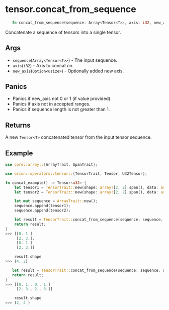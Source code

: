 # tensor.concat_from_sequence

```rust 
   fn concat_from_sequence(sequence: Array<Tensor<T>>, axis: i32, new_axis: Option<usize>) -> Tensor<T>;
```

Concatenate a sequence of tensors into a single tensor.

## Args

* `sequence`(`Array<Tensor<T>>`) - The input sequence.
* `axis`(`i32`) -  Axis to concat on.
* `new_axis`(`Option<usize>`) -  Optionally added new axis.

## Panics

* Panics if new_axis not 0 or 1 (if value provided).
* Panics if axis not in accepted ranges.
* Panics if sequence length is not greater than 1.

## Returns 

A new `Tensor<T>` concatenated tensor from the input tensor sequence.

## Example

```rust
use core::array::{ArrayTrait, SpanTrait};

use orion::operators::tensor::{TensorTrait, Tensor, U32Tensor};

fn concat_example() -> Tensor<u32> {
    let tensor1 = TensorTrait::new(shape: array![2, 2].span(), data: array![0, 1, 2, 3].span(),);
    let tensor2 = TensorTrait::new(shape: array![2, 2].span(), data: array![0, 1, 2, 3].span(),);

    let mut sequence = ArrayTrait::new();
    sequence.append(tensor1);
    sequence.append(tensor2);

    let result = TensorTrait::concat_from_sequence(sequence: sequence, axis: 0, new_axis: Option::Some(0));
    return result;
}
>>> [[0. 1.]
     [2. 3.],
     [0. 1.]
     [2. 3.]]

    result.shape
>>> (4, 2)

   let result = TensorTrait::concat_from_sequence(sequence: sequence, axis: 1, new_axis: Option::Some(0));
   return result;
}
>>> [[0. 1., 0., 1.]
     [2. 3., 2., 3.]]

    result.shape
>>> (2, 4 ) 
```
